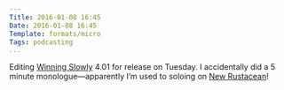 ```yaml
---
Title: 2016-01-08 16:45
Date: 2016-01-08 16:45
Template: formats/micro
Tags: podcasting
...
```



Editing [Winning Slowly] 4.01 for release on Tuesday. I accidentally did a 5
minute monologue—apparently I’m used to soloing on [New Rustacean]!

[Winning Slowly]: http://www.winningslowly.org/
[New Rustacean]: http://www.newrustacean.com/
